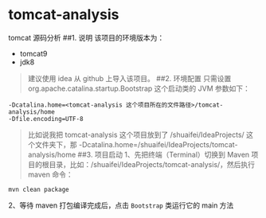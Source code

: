 # tomcat-analysis
tomcat 源码分析
##1. 说明
该项目的环境版本为：
- tomcat9
- jdk8
> 建议使用 idea 从 github 上导入该项目。
##2. 环境配置
只需设置 org.apache.catalina.startup.Bootstrap 这个启动类的 JVM 参数如下：

```
-Dcatalina.home=<tomcat-analysis 这个项目所在的文件路径>/tomcat-analysis/home
-Dfile.encoding=UTF-8
```
> 比如说我把 tomcat-analysis 这个项目放到了 /shuaifei/IdeaProjects/ 这个文件夹下，那 -Dcatalina.home=/shuaifei/IdeaProjects/tomcat-analysis/home
##3. 项目启动
1、先把终端（Terminal）切换到 Maven 项目的根目录，比如：/shuaifei/IdeaProjects/tomcat-analysis/，然后执行 maven 命令：
````
mvn clean package
````   
2、等待 maven 打包编译完成后，点击 `Bootstrap` 类运行它的 main 方法